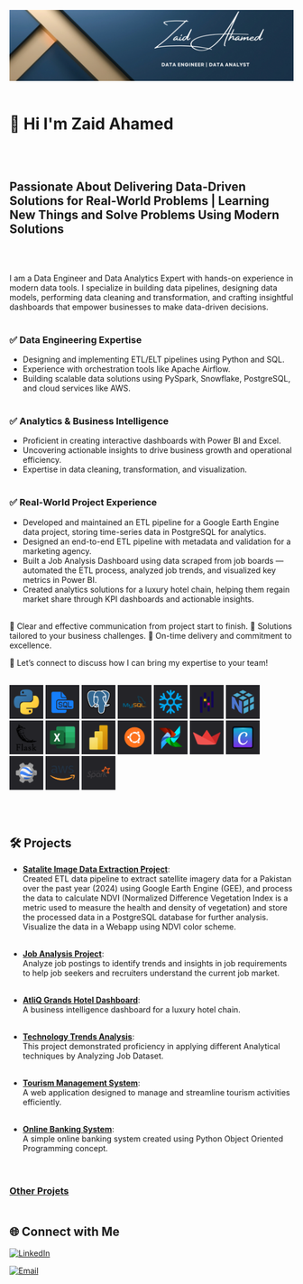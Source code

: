 ![Banner](https://github.com/zaid638/zaid638/blob/main/My%20LinkedIn%20Banner%204.png)
<br /><br />

# 👋 Hi I'm Zaid Ahamed
<br /><br />

## Passionate About Delivering Data-Driven Solutions for Real-World Problems | Learning New Things and Solve Problems Using Modern Solutions
<br /><br />

I am a Data Engineer and Data Analytics Expert with hands-on experience in modern data tools. I specialize in building data pipelines, designing data models, performing data cleaning and transformation, and crafting insightful dashboards that empower businesses to make data-driven decisions.
<br /><br />

### ✅ Data Engineering Expertise <br />

- Designing and implementing ETL/ELT pipelines using Python and SQL.
- Experience with orchestration tools like Apache Airflow.
- Building scalable data solutions using PySpark, Snowflake, PostgreSQL, and cloud services like AWS.
<br /><br />

### ✅ Analytics & Business Intelligence <br />

- Proficient in creating interactive dashboards with Power BI and Excel.
- Uncovering actionable insights to drive business growth and operational efficiency.
- Expertise in data cleaning, transformation, and visualization.
<br /><br />

### ✅ Real-World Project Experience <br />

- Developed and maintained an ETL pipeline for a Google Earth Engine data project, storing time-series data in PostgreSQL for analytics.
- Designed an end-to-end ETL pipeline with metadata and validation for a marketing agency.
- Built a Job Analysis Dashboard using data scraped from job boards — automated the ETL process, analyzed job trends, and visualized key metrics in Power BI.
- Created analytics solutions for a luxury hotel chain, helping them regain market share through KPI dashboards and actionable insights.
<br /><br />

🌟 Clear and effective communication from project start to finish.
🌟 Solutions tailored to your business challenges.
🌟 On-time delivery and commitment to excellence.
<br />

💬 Let’s connect to discuss how I can bring my expertise to your team!
<br /><br />


<p align="left">
    <img src="Skills/1.png" width="60" height="60"/>
    <img src="Skills/2.png" width="60" height="60"/>
    <img src="Skills/3.png" width="60" height="60"/>  
    <img src="Skills/4.png" width="60" height="60"/>
    <img src="Skills/5.png" width="60" height="60"/>
    <img src="Skills/6.png" width="60" height="60"/>  
    <img src="Skills/7.png" width="60" height="60"/>
    <img src="Skills/8.png" width="60" height="60"/>
    <img src="Skills/9.png" width="60" height="60"/>
    <img src="Skills/10.png" width="60" height="60"/>
    <img src="Skills/11.png" width="60" height="60"/>  
    <img src="Skills/12.png" width="60" height="60"/>
    <img src="Skills/13.png" width="60" height="60"/>
    <img src="Skills/14.png" width="60" height="60"/>  
    <img src="Skills/15.png" width="60" height="60"/>
    <img src="Skills/16.png" width="60" height="60"/>
    <img src="Skills/17.png" width="60" height="60"/>
<p/>
    
<br /><br />

## 🛠 Projects <br />

- **[Satalite Image Data Extraction Project](https://github.com/zaid638/GEE-Data-Extraction)**:<br />
Created ETL data pipeline to extract satellite imagery data for a Pakistan over the past year (2024) using Google Earth Engine (GEE), and process the data to calculate NDVI (Normalized Difference Vegetation Index is a metric used to measure the health and density of vegetation) and store the processed data in a PostgreSQL database for further analysis. Visualize the data in a Webapp using NDVI color scheme.<br /><br />

- **[Job Analysis Project](https://github.com/zaid638/Job-Analysis-Project)**:<br />
Analyze job postings to identify trends and insights in job requirements to help job seekers and recruiters understand the current job market.<br /><br />

- **[AtliQ Grands Hotel Dashboard](https://github.com/zaid638/Analysis-of-AtliQ-Grands-Hospitality-Domain)**:<br />
A business intelligence dashboard for a luxury hotel chain.<br /><br />

- **[Technology Trends Analysis](https://github.com/zaid638/IBM-Capstone-Project)**:<br />
This project demonstrated proficiency in applying different Analytical techniques by Analyzing Job Dataset.<br /><br />

- **[Tourism Management System](https://github.com/zaid638/Tourism-Management-System)**:<br />
A web application designed to manage and streamline tourism activities efficiently.<br /><br />

- **[Online Banking System](https://github.com/zaid638/Online-Banking-System)**:<br />
A simple online banking system created using Python Object Oriented Programming concept.<br /><br /><br />

### [Other Projets](https://github.com/zaid638?tab=repositories)<br /><br />

## 🌐 Connect with Me<br />

[![LinkedIn](https://img.shields.io/badge/linkedin-zaidahamed055-blue?badge&logo=linkedin)](https://www.linkedin.com/in/zaidahamed055)<br />

[![Email](https://img.shields.io/badge/zaidahamed638%40gmail.com-mail?logo=gmail&label=mail&labelColor=grey&color=red)](mailto:zaidahamed638@gmail.com)<br /><br />





<!--

- 🔭 I’m currently working on data related Projects.
<br />

- 🌱 I’m currently learning Data Engineering Concepts.
<br />

- 👯 I’m looking to collaborate on data related projects.
- 🤔 I’m looking for help with ...
- 💬 Ask me about ...
- 😄 Pronouns: ...
- ⚡ Fun fact: ...
-->

